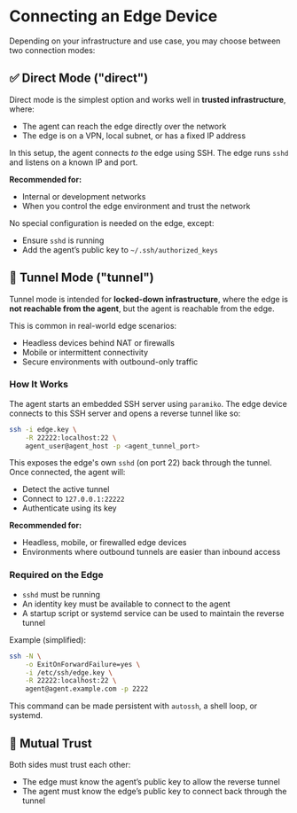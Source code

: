 # Connecting an Edge Device

Depending on your infrastructure and use case, you may choose between two connection modes:

## ✅ Direct Mode ("direct")

Direct mode is the simplest option and works well in **trusted infrastructure**, where:

* The agent can reach the edge directly over the network
* The edge is on a VPN, local subnet, or has a fixed IP address

In this setup, the agent connects *to* the edge using SSH. The edge runs `sshd` and listens on a known IP and port.

**Recommended for:**

* Internal or development networks
* When you control the edge environment and trust the network

No special configuration is needed on the edge, except:

* Ensure `sshd` is running
* Add the agent’s public key to `~/.ssh/authorized_keys`

## 🔁 Tunnel Mode ("tunnel")

Tunnel mode is intended for **locked-down infrastructure**, where the edge is **not reachable from the agent**, but the agent is reachable from the edge.

This is common in real-world edge scenarios:

* Headless devices behind NAT or firewalls
* Mobile or intermittent connectivity
* Secure environments with outbound-only traffic

### How It Works

The agent starts an embedded SSH server using `paramiko`. The edge device connects to this SSH server and opens a reverse tunnel like so:

```bash
ssh -i edge.key \
    -R 22222:localhost:22 \
    agent_user@agent_host -p <agent_tunnel_port>
```

This exposes the edge's own `sshd` (on port 22) back through the tunnel. Once connected, the agent will:

* Detect the active tunnel
* Connect to `127.0.0.1:22222`
* Authenticate using its key

**Recommended for:**

* Headless, mobile, or firewalled edge devices
* Environments where outbound tunnels are easier than inbound access

### Required on the Edge

* `sshd` must be running
* An identity key must be available to connect to the agent
* A startup script or systemd service can be used to maintain the reverse tunnel

Example (simplified):

```bash
ssh -N \
    -o ExitOnForwardFailure=yes \
    -i /etc/ssh/edge.key \
    -R 22222:localhost:22 \
    agent@agent.example.com -p 2222
```

This command can be made persistent with `autossh`, a shell loop, or systemd.

## 🔐 Mutual Trust

Both sides must trust each other:

* The edge must know the agent’s public key to allow the reverse tunnel
* The agent must know the edge’s public key to connect back through the tunnel
